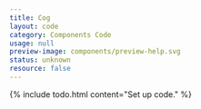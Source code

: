 ```yaml
---
title: Cog
layout: code
category: Components Code
usage: null
preview-image: components/preview-help.svg
status: unknown
resource: false
---
```


{% include todo.html content="Set up code." %}
